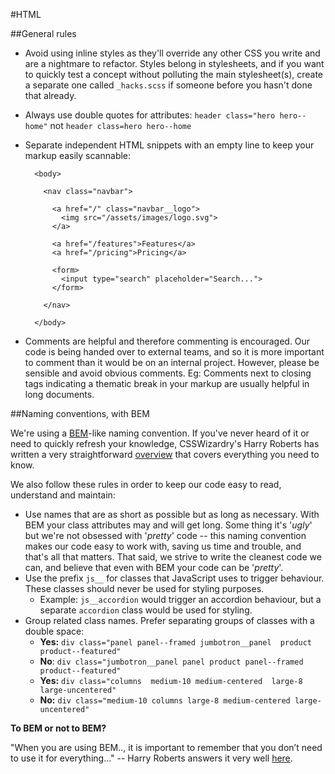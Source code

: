 #HTML

##General rules

* Avoid using inline styles as they'll override any other CSS you write and are a nightmare to refactor. Styles belong in stylesheets, and if you want to quickly test a concept without polluting the main stylesheet(s), create a separate one called `_hacks.scss` if someone before you hasn't done that already.
* Always use double quotes for attributes: `header class="hero hero--home"` not `header class=hero hero--home`
* Separate independent HTML snippets with an empty line to keep your markup easily scannable:

        <body>
      
          <nav class="navbar">
        
            <a href="/" class="navbar__logo">
              <img src="/assets/images/logo.svg">
            </a>
        
            <a href="/features">Features</a>
            <a href="/pricing">Pricing</a>
        
            <form>
              <input type="search" placeholder="Search...">
            </form>
        
          </nav>
      
        </body>
* Comments are helpful and therefore commenting is encouraged. Our code is being handed over to external teams, and so it is more important to comment than it would be on an internal project. However, please be sensible and avoid obvious comments. Eg: Comments next to closing tags indicating a thematic break in your markup are usually helpful in long documents.

##Naming conventions, with BEM

We're using a [BEM](https://en.bem.info/)-like naming convention. If you've never heard of it or need to quickly refresh your knowledge, CSSWizardry's Harry Roberts has written a very straightforward [overview](http://cssguidelin.es/#bem-like-naming) that covers everything you need to know.

We also follow these rules in order to keep our code easy to read, understand and maintain:

* Use names that are as short as possible but as long as necessary. With BEM your class attributes may and will get long. Some thing it's '*ugly*' but we're not obsessed with '*pretty*' code -- this naming convention makes our code easy to work with, saving us time and trouble, and that's all that matters. That said, we strive to write the cleanest code we can, and believe that even with BEM your code can be '*pretty*'.
* Use the prefix `js__` for classes that JavaScript uses to trigger behaviour. These classes should never be used for styling purposes.
  * Example: `js__accordion` would trigger an accordion behaviour, but a separate `accordion` class would be used for styling.
* Group related class names. Prefer separating groups of classes with a double space:
  * **Yes:** `div class="panel panel--framed jumbotron__panel  product product--featured"`
  * **No**: `div class="jumbotron__panel panel product panel--framed product--featured"`
  * **Yes:** `div class="columns  medium-10 medium-centered  large-8 large-uncentered"`
  * **No:** `div class="medium-10 columns large-8 medium-centered large-uncentered"`


**To BEM or not to BEM?**

"When you are using BEM.., it is important to remember that you don’t need to use it for everything..." -- Harry Roberts answers it very well [here](http://csswizardry.com/2013/01/mindbemding-getting-your-head-round-bem-syntax/#to-bem-or-not-to-bem).
  
